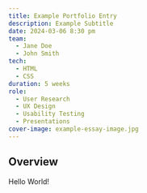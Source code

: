 ```yaml
---
title: Example Portfolio Entry
description: Example Subtitle
date: 2024-03-06 8:30 pm
team:
  - Jane Doe
  - John Smith
tech:
  - HTML
  - CSS
duration: 5 weeks
role:
  - User Research
  - UX Design
  - Usability Testing
  - Presentations
cover-image: example-essay-image.jpg
---
```

## Overview

Hello World!